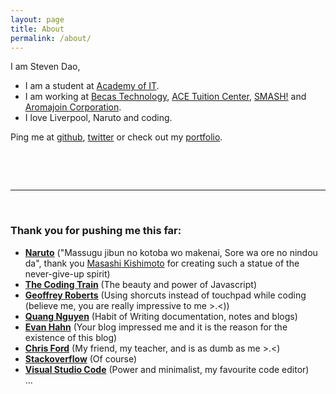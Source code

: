 ```yaml
---
layout: page
title: About
permalink: /about/
---
```


I am Steven Dao, 
- I am a student at [Academy of IT](http://www.ait.edu.au/).
- I am working at [Becas Technology](http://www.becas.com.au/), [ACE Tuition Center](http://acetuitioncentre.com.au/), [SMASH!](http://www.smash.org.au/) and [Aromajoin Corporation](http://aromajoin.com/).
- I love Liverpool, Naruto and coding.

Ping me at [github](https://github.com/iamstevendao), [twitter](https://twitter.com/iamstevendao) or check out my [portfolio](https://iamstevendao.github.io/portfolio). 
&nbsp;

&nbsp;

&nbsp;

--------------
&nbsp;

### Thank you for pushing me this far:
- **[Naruto](https://en.wikipedia.org/wiki/Naruto)** ("Massugu jibun no kotoba wo makenai, Sore wa ore no nindou da", thank you [Masashi Kishimoto](https://en.wikipedia.org/wiki/Masashi_Kishimoto) for creating such a statue of the never-give-up spirit)
- **[The Coding Train](https://www.youtube.com/user/shiffman)** (The beauty and power of Javascript)
- **[Geoffrey Roberts](https://github.com/rtrvrtg)** (Using shorcuts instead of touchpad while coding (believe me, you are really impressive to me >.<))
- **[Quang Nguyen](https://github.com/quangctkm9207)** (Habit of Writing documentation, notes and blogs)
- **[Evan Hahn](http://evanhahn.com/)** (Your blog impressed me and it is the reason for the existence of this blog)
- **[Chris Ford]()** (My friend, my teacher, and is as dumb as me >.<)
- **[Stackoverflow](https://stackoverflow.com/)** (Of course)
- **[Visual Studio Code](https://code.visualstudio.com/)** (Power and minimalist, my favourite code editor)  
...
